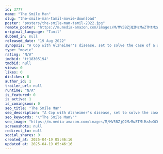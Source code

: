 ```yaml
---
id: 3777
name: "The Smile Man"
slug: "the-smile-man-tamil-movie-download"
poster: "posters/the-smile-man-tamil-2022.jpg"
remote_poster: "https://m.media-amazon.com/images/M/MV5BZjQ2MzMwZTMtMzAwOC00ZmUxLWJhMTEtOTRjZmNkMWY1YTExXkEyXkFqcGdeQXVyMjA1MTA3MjY@._V1_SX300.jpg"
original_language: "Tamil"
dubbed_in: null
released_date: "19 Aug 2022"
synopsis: "A Cop with Alzheimer's disease, set to solve the case of a serial killer on the run,before he loses his memory"
type: "movie"
rating: "N/A"
imdbid: "tt18305194"
tmdbid: null
views: 0
likes: 0
dislikes: 0
author_id: 1
trailer_url: null
runtime: "N/A"
is_featured: 0
is_active: 1
is_comingsoon: 0
seo_title: "The Smile Man"
seo_description: "A Cop with Alzheimer's disease, set to solve the case of a serial killer on the run,before he loses his memory"
seo_keywords: "\"The Smile Man\""
seo_image: "https://m.media-amazon.com/images/M/MV5BZjQ2MzMwZTMtMzAwOC00ZmUxLWJhMTEtOTRjZmNkMWY1YTExXkEyXkFqcGdeQXVyMjA1MTA3MjY@._V1_SX300.jpg"
screenshots: null
redirect_to: null
social_shares: 0
created_at: 2025-04-19 05:46:16
updated_at: 2025-04-19 05:46:16
---
```


